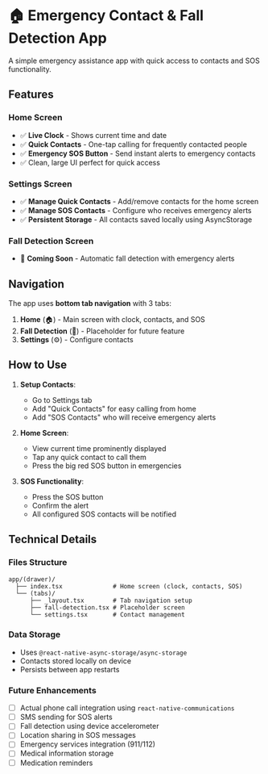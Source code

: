 # 🏠 Emergency Contact & Fall Detection App

A simple emergency assistance app with quick access to contacts and SOS functionality.

## Features

### Home Screen

- ✅ **Live Clock** - Shows current time and date
- ✅ **Quick Contacts** - One-tap calling for frequently contacted people
- ✅ **Emergency SOS Button** - Send instant alerts to emergency contacts
- ✅ Clean, large UI perfect for quick access

### Settings Screen

- ✅ **Manage Quick Contacts** - Add/remove contacts for the home screen
- ✅ **Manage SOS Contacts** - Configure who receives emergency alerts
- ✅ **Persistent Storage** - All contacts saved locally using AsyncStorage

### Fall Detection Screen

- 🚧 **Coming Soon** - Automatic fall detection with emergency alerts

## Navigation

The app uses **bottom tab navigation** with 3 tabs:

1. **Home** (🏠) - Main screen with clock, contacts, and SOS
2. **Fall Detection** (💓) - Placeholder for future feature
3. **Settings** (⚙️) - Configure contacts

## How to Use

1. **Setup Contacts**:

   - Go to Settings tab
   - Add "Quick Contacts" for easy calling from home
   - Add "SOS Contacts" who will receive emergency alerts

2. **Home Screen**:

   - View current time prominently displayed
   - Tap any quick contact to call them
   - Press the big red SOS button in emergencies

3. **SOS Functionality**:
   - Press the SOS button
   - Confirm the alert
   - All configured SOS contacts will be notified

## Technical Details

### Files Structure

```
app/(drawer)/
  ├── index.tsx              # Home screen (clock, contacts, SOS)
  └── (tabs)/
      ├── _layout.tsx        # Tab navigation setup
      ├── fall-detection.tsx # Placeholder screen
      └── settings.tsx       # Contact management
```

### Data Storage

- Uses `@react-native-async-storage/async-storage`
- Contacts stored locally on device
- Persists between app restarts

### Future Enhancements

- [ ] Actual phone call integration using `react-native-communications`
- [ ] SMS sending for SOS alerts
- [ ] Fall detection using device accelerometer
- [ ] Location sharing in SOS messages
- [ ] Emergency services integration (911/112)
- [ ] Medical information storage
- [ ] Medication reminders
